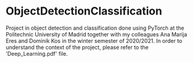 # ObjectDetectionClassification
Project in object detection and classification done using PyTorch at the Politechnic University of Madrid together with my colleagues Ana Marija Eres and Dominik Kos in the winter semester of 2020/2021.
In order to understand the context of the project, please refer to the 'Deep_Learning.pdf' file.
